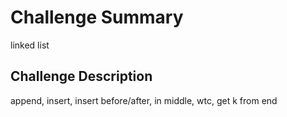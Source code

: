 # Challenge Summary
linked list 

## Challenge Description
append, insert, insert before/after, in middle, wtc, get k from end



